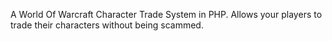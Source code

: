A World Of Warcraft Character Trade System in PHP.
Allows your players to trade their characters without being scammed.
